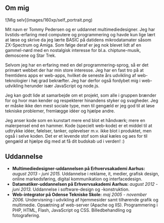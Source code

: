 Om mig
------
<aside>
![Mig selv](images/160xp/self_portrait.png)
</aside>

Mit navn er Tommy Pedersen og er uddannet multimediedesigner. Jeg har livstids-erfaring med computere og programmering og havde kun lige lært at læse og skrive da jeg lærte BASIC på datidens mikrodatamater såsom ZX-Spectrum og Amiga. Som følge deraf er jeg nok blevet lidt af en gammel-nørd med en nostalgisk interesse for bl.a. chiptune-musik, demoscene og Star Trek.

Selvom jeg har en erfaring med en del programmering-sprog, så er det primært webbet der har min store interesse. Jeg har en fast tro på at fremtidens apps er web-apps, hvilket de seneste års udvikling af web-teknologier i høj grad bekræfter. Jeg har derfor også fordybet mig i web-udvikling herunder især JavaScript og node.js.

Jeg kan godt lide at samarbejde om et projekt, som alle i gruppen brænder for og hvor man kender og respekterer hinandens styker og svagheder. Jeg er måske ikke den mest sociale type, men til gengæld er jeg god til at løse tekniske problemer, fremlægge idéer og hjælpe andre.

Jeg anser kode som en kunstart mere end blot et håndværk; mere en malerpensel end en hammer. Kode (specielt web-kode) er et middel til at udtrykke idéer, følelser, tanker, oplevelser m.v. ikke blot i produktet, men også i selve koden. Det er et levende stof som skal kæles og aes for til gengæld at hjælpe dig med at få dit budskab ud i verden! :)

Uddannelse
----------
 - **Multimediedesigner-uddannelsen på Erhvervsakademi Aarhus:** _august 2013 - juni 2015._ Uddannelse i reklame, it, medier, grafisk design, online markedsføring, digital kommunikation og interfacedesign.
 - **Datamatiker-uddannelsen på Erhvervsakademi Aarhus:** _august 2012 - juni 2013._ Uddannelse i software-design og -konstruktion.
 - **Web-integrator på Odense Tekniske Skole:** _maj 2005 - november 2006._ Undervisning i udvikling af hjemmesider samt tilhørende grafik og multimedie. Opsætning af web-server (Apache og IIS). Programmering i PHP, HTML, Flash, JavaScript og CSS. Billedbehandling og fotografering.
